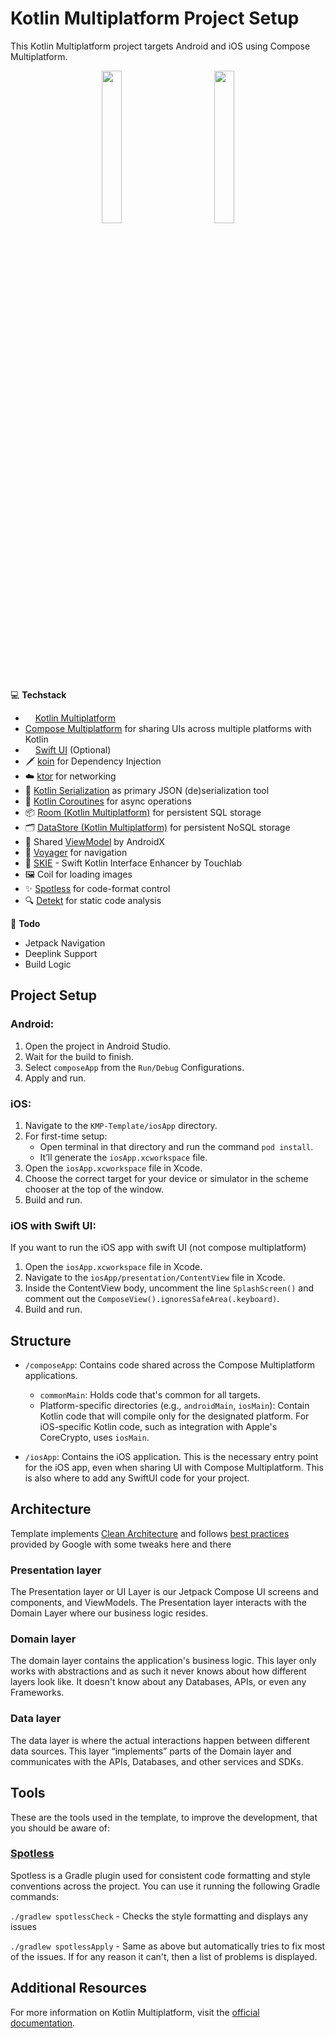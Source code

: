 # Kotlin Multiplatform Project Setup

This Kotlin Multiplatform project targets Android and iOS using Compose Multiplatform.

<p align="center">
 <img src="https://github.com/monstar-lab-oss/KMP-Template/assets/95737419/0917435d-5e69-495c-8abc-bdeadb3bae60" width="25%" height="25%" style="margin-right: 50px;" />
 <img src="https://github.com/monstar-lab-oss/KMP-Template/assets/95737419/79919fd2-4177-45fd-b65d-4324dbfa3db9" width="25%" height="25%" />
</p>


💻 **Techstack**
-   <img src="https://kotlinlang.org/assets/images/favicon.svg?&v=8607ff59d5296c7642ecd72bd3daa79b" height=12 /> [Kotlin Multiplatform](https://kotlinlang.org/docs/multiplatform.html)
-   [Compose Multiplatform](https://github.com/JetBrains/compose-multiplatform) for sharing UIs across multiple platforms with Kotlin
- <img src="https://developer.apple.com/assets/elements/icons/swiftui/swiftui-96x96_2x.png" height=12 /> [Swift UI](https://developer.apple.com/xcode/swiftui/) (Optional)
- 🗡️ [koin](https://github.com/InsertKoinIO/koin) for Dependency Injection
- ☁️ [ktor](https://github.com/ktorio/ktor) for networking
- 🔗 [Kotlin Serialization](https://kotlinlang.org/docs/serialization.html) as primary JSON (de)serialization tool
- 🔄 [Kotlin Coroutines](https://kotlinlang.org/docs/coroutines-overview.html) for async operations
- 📦 [Room (Kotlin Multiplatform)](https://developer.android.com/kotlin/multiplatform/room) for persistent SQL storage
- 🗂 [DataStore (Kotlin Multiplatform)](https://developer.android.com/kotlin/multiplatform/datastore) for persistent NoSQL storage
- 📱 Shared [ViewModel](https://developer.android.com/reference/androidx/lifecycle/ViewModel) by AndroidX
- 🧭 [Voyager](https://voyager.adriel.cafe/navigation) for navigation
- 📲 [SKIE](https://skie.touchlab.co/) - Swift Kotlin Interface Enhancer by Touchlab
- 🖼 Coil for loading images
- ✨ [Spotless](https://github.com/diffplug/spotless) for code-format control
- 🔍 [Detekt](https://github.com/detekt/detekt) for static code analysis

📒 **Todo**
- Jetpack Navigation
- Deeplink Support
- Build Logic

## Project Setup

### Android:

1. Open the project in Android Studio.
2. Wait for the build to finish.
3. Select `composeApp` from the `Run/Debug` Configurations.
4. Apply and run.

### iOS:

1. Navigate to the `KMP-Template/iosApp` directory.
2. For first-time setup:
    - Open terminal in that directory and run the command `pod install`.
    - It’ll generate the `iosApp.xcworkspace` file.
3. Open the `iosApp.xcworkspace` file in Xcode.
4. Choose the correct target for your device or simulator in the scheme chooser at the top of the window.
5. Build and run.

### iOS with Swift UI:

If you want to run the iOS app with swift UI (not compose multiplatform)
1. Open the `iosApp.xcworkspace` file in Xcode.
2. Navigate to the `iosApp/presentation/ContentView` file in Xcode.
3. Inside the ContentView body, uncomment the line `SplashScreen()` and comment out the `ComposeView().ignoresSafeArea(.keyboard)`.
4. Build and run.

## Structure

- `/composeApp`: Contains code shared across the Compose Multiplatform applications.
    - `commonMain`: Holds code that's common for all targets.
    - Platform-specific directories (e.g., `androidMain`, `iosMain`): Contain Kotlin code that will
      compile only for the designated platform. For iOS-specific Kotlin code, such as integration with
      Apple's CoreCrypto, uses `iosMain`.

- `/iosApp`: Contains the iOS application. This is the necessary entry point for the iOS app,
  even when sharing UI with Compose Multiplatform. This is also where to add any SwiftUI code for
  your project.

## Architecture
Template implements [Clean Architecture](https://blog.cleancoder.com/uncle-bob/2012/08/13/the-clean-architecture.html) and follows [best practices](https://developer.android.com/topic/architecture) provided by Google with some tweaks here and there

### Presentation layer
The Presentation layer or UI Layer is our Jetpack Compose UI screens and components, and ViewModels. The Presentation layer interacts with the Domain Layer where our business logic resides.

### Domain layer
The domain layer contains the application's business logic. This layer only works with abstractions and as such it never knows about how different layers look like. It doesn't know about any Databases, APIs, or even any Frameworks.

### Data layer
The data layer is where the actual interactions happen between different data sources. This layer “implements” parts of the Domain layer and communicates with the APIs, Databases, and other services and SDKs.


## Tools
These are the tools used in the template, to improve the development, that you should be aware of:

### [Spotless](https://github.com/diffplug/spotless)
Spotless is a Gradle plugin used for consistent code formatting and style conventions across the project. You can use it running the following Gradle commands:

`./gradlew spotlessCheck` - Checks the style formatting and displays any issues

`./gradlew spotlessApply` - Same as above but automatically tries to fix most of the issues. If for any reason it can't, then a list of problems is displayed.

## Additional Resources

For more information on Kotlin Multiplatform, visit
the [official documentation](https://www.jetbrains.com/help/kotlin-multiplatform-dev/get-started.html).
